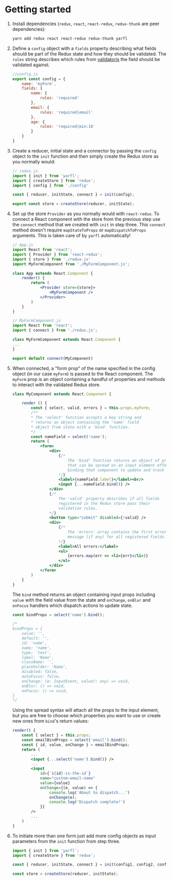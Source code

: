 # Getting started

1. Install dependencies (`redux`, `react`, `react-redux`, `redux-thunk` are peer dependencies):

    ```bash
    yarn add redux react react-redux redux-thunk yarfl
    ```

2. Define a `config` object with a `fields` property describing what fields should be part of the Redux state and how they should be validated. The `rules` string describes which rules from [validatorjs](https://github.com/skaterdav85/validatorjs#available-rules) the field should be validated against.

    ```javascript
    //config.js
    export const config = {
        name: 'myForm',
        fields: {
            name: {
                rules: 'required'
            },
            email: {
                rules: 'required|email'
            },
            age: {
                rules: 'required|min:18'
            }
        }
    }
    ```

3. Create a reducer, initial state and a connector by passing the `config` object to the `init` function and then simply create the Redux store as you normally would:

    ```javascript
    // redux.js
    import { init } from 'yarfl';
    import { createStore } from 'redux';
    import { config } from './config'

    const { reducer, initState, connect } = init(config);

    export const store = createStore(reducer, initState);
    ```

4. Set up the store `Provider` as you normally would with `react-redux`. To connect a React component with the store from the previous step use the `connect` method that we created with `init` in step three. This `connect` method doesn't require `mapStateToProps` or `mapDispatchToProps` arguments. This is taken care of by `yarfl` automatically!

    ```jsx
    // App.js
    import React from 'react';
    import { Provider } from 'react-redux';
    import { store } from './redux.js'
    import MyFormComponent from './MyFormComponent.js';

    class App extends React.Component {
        render() {
            return (
                <Provider store={store}>
                    <MyFormComponent />
                </Provider>
            )
        }
    }

    // MyFormComponent.js
    import React from 'react';
    import { connect } from './redux.js';

    class MyFormComponent extends React.Component {
    ...
    }

    export default connect(MyComponent)
    ```

5. When connected, a "form prop" of the name specified in the config object (in our case `myForm`) is passed to the React component. The `myForm` prop is an object containing a handful of properties and methods to interact with the validated Redux store.

    ```jsx
    class MyComponent extends React.Component {

        render () {
            const { select, valid, errors } = this.props.myForm;
            /**
            * The 'select' function accepts a key string and
            * returns an object containing the 'name' field
            * object from state with a 'bind' function.
            */
            const nameField = select('name');
            return (
                <form>
                    <div>
                        {/*
                            The 'bind' function returns an object of properties
                            that can be spread on an input element effectively
                            binding that component to update and track the state.
                        */}
                        <label>{nameField.label}</label><br/>
                        <input {...nameField.bind()} />
                    </div>
                    {/*
                        The 'valid' property describes if all fields
                        registered in the Redux store pass their
                        validation rules.
                    */}
                    <button type="submit" disabled={!valid} />
                    <div>
                        {/*
                            The 'errors' array contains the first error
                            message (if any) for all registered fields.
                        */}
                        <label>All errors:</label>
                        <ul>
                            {errors.map(err => <li>{err}</li>)}
                        </ul>
                    </div>
                </form>
            )
        }
    }
    ```

    The `bind` method returns an object containing input props including `value` with the field value from the state and `onChange`, `onBlur` and `onFocus` handlers which dispatch actions to update state.

    ```javascript
    const bindProps = select('name').bind();

    /*
    bindProps = {
        value: '',
        default: '',
        id: 'name',
        name: 'name',
        type: 'text',
        label: 'Name',
        className: '',
        placeholder: 'Name',
        disabled: false,
        autoFocus: false,
        onChange: (e: InputEvent, value?: any) => void,
        onBlur: () => void,
        onFocus: () => void,
    }
    */
    ```

    Using the spread syntax will attach all the props to the input element, but you are free to choose which properties you want to use or create new ones from `bind`'s return values:

    ```jsx
    render() {
        const { select } = this.props;
        const emailBindProps = select('email').bind();
        const { id, value, onChange } = emailBindProps;
        return (
            ...
            <input {...select('name').bind()} />
            ...
            <input
                id={`${id}-is-the-id`}
                name="custom-email-name"
                value={value}
                onChange={(e, value) => {
                    console.log('About to dispatch...')
                    onChange(e);
                    console.log('Dispatch complete!')
                }}
            />
            ...
        )
    }
    ```

6. To initiate more than one form just add more config objects as input parameters from the `init` function from step three.

    ```javascript
    import { init } from 'yarfl';
    import { createStore } from 'redux';

    const { reducer, initState, connect } = init(config1, config2, config3);

    const store = createStore(reducer, initState);
    ```